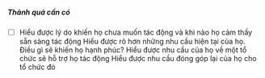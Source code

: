 ##### Thành quả cần có
- [ ] Hiểu được lý do khiến họ chưa muốn tác động và khi nào họ cảm thấy sẵn sàng tác động
Hiểu được rõ hơn những nhu cầu hiện tại của họ. Điều gì sẽ khiến họ hạnh phúc?
Hiểu được nhu cầu của họ về một tổ chức sẽ hỗ trợ họ tác động
Hiểu được nhu cầu đóng góp lại của họ cho tổ chức đó